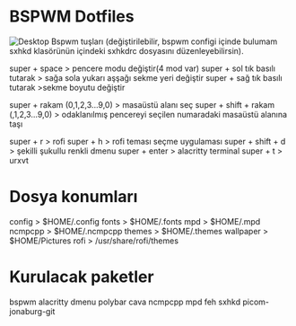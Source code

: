 # BSPWM Dotfiles
![Desktop](https://user-images.githubusercontent.com/89791007/160286087-7f46c461-26e6-4438-936d-c55473429e4f.png)
Bspwm tuşları (değiştirilebilir, bspwm configi içinde bulumam sxhkd klasörünün içindeki sxhkdrc dosyasını düzenleyebilirsin).
 
super + space > pencere modu değiştir(4 mod var)
super + sol tık  basılı tutarak > sağa sola yukarı aşşağı sekme yeri değiştir
super + sağ tık basılı tutarak >sekme boyutu değiştir 

super + rakam (0,1,2,3...9,0) > masaüstü alanı seç
super + shift + rakam (,1,2,3...9,0) > odaklanılmış pencereyi seçilen numaradaki masaüstü alanına taşı
 
super + r > rofi
super + h > rofi teması seçme uygulaması
super + shift + d > şekilli şukullu renkli dmenu
super + enter > alacritty terminal
super + t > urxvt

# Dosya konumları
config > $HOME/.config
fonts > $HOME/.fonts
mpd > $HOME/.mpd
ncmpcpp > $HOME/.ncmpcpp
themes > $HOME/.themes
wallpaper > $HOME/Pictures
rofi > /usr/share/rofi/themes

# Kurulacak paketler
bspwm alacritty dmenu polybar cava ncmpcpp mpd feh sxhkd picom-jonaburg-git
